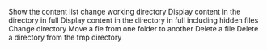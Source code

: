 Show the content list
change working directory
Display content in the directory in full
Display content in the directory in full including hidden files
Change directory
Move a fie from one folder to another
Delete a file
Delete a directory from the tmp directory
